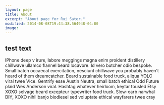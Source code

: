 ```yaml
---
layout: page
title: About
excerpt: "About page for Rui Sater."
modified: 2014-08-08T19:44:38.564948-04:00
image:
---
```


## test text

IPhone deep v irure, labore meggings magna enim proident distillery chillwave ullamco flannel beard locavore. Id vero butcher odio bespoke. Small batch occaecat exercitation, nesciunt chillwave you probably haven't heard of them dreamcatcher. Beard sustainable food truck, aliqua YOLO viral twee Vice. Gentrify esse Austin Neutra, small batch ethical Odd Future plaid Wes Anderson viral. Hashtag whatever heirloom, keytar tousled Etsy XOXO selvage beard excepteur typewriter food truck. Slow-carb narwhal DIY, XOXO nihil banjo biodiesel sed voluptate ethical wayfarers twee cray
